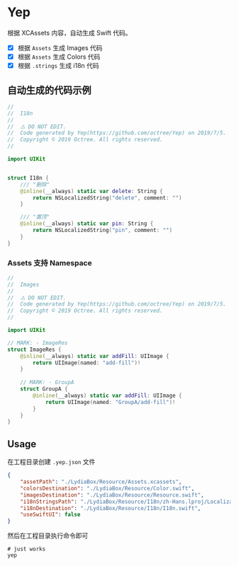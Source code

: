 # Yep



根据 XCAssets 内容，自动生成 Swift 代码。

- [x] 根据 `Assets` 生成 Images 代码
- [x] 根据 `Assets` 生成 Colors 代码
- [x] 根据 `.strings` 生成 i18n 代码

## 自动生成的代码示例

```swift
//
//  I18n
//
//  ⚠️ DO NOT EDIT.
//  Code generated by Yep(https://github.com/octree/Yep) on 2019/7/5.
//  Copyright © 2019 Octree. All rights reserved.
//

import UIKit


struct I18n {
    /// "删除"
    @inline(__always) static var delete: String {
        return NSLocalizedString("delete", comment: "")
    }

    /// "置顶"
    @inline(__always) static var pin: String {
        return NSLocalizedString("pin", comment: "")
    }
}

```

### Assets 支持 Namespace

```swift
//
//  Images
//
//  ⚠️ DO NOT EDIT.
//  Code generated by Yep(https://github.com/octree/Yep) on 2019/7/5.
//  Copyright © 2019 Octree. All rights reserved.
//

import UIKit

// MARK: - ImageRes
struct ImageRes {
    @inline(__always) static var addFill: UIImage {
        return UIImage(named: "add-fill")!
    }
    
    // MARK: - GroupA
    struct GroupA {
        @inline(__always) static var addFill: UIImage {
            return UIImage(named: "GroupA/add-fill")!
        }
    }
}
```


## Usage

在工程目录创建 `.yep.json` 文件



```json
{
    "assetPath": "./LydiaBox/Resource/Assets.xcassets",
    "colorsDestination": "./LydiaBox/Resource/Color.swift",
    "imagesDestination": "./LydiaBox/Resource/Resource.swift",
    "i18nStringsPath": "./LydiaBox/Resource/I18n/zh-Hans.lproj/Localizable.strings",
    "i18nDestination": "./LydiaBox/Resource/I18n/I18n.swift",
    "useSwiftUI": false
}
```



然后在工程目录执行命令即可

```shell
# just works
yep
```

